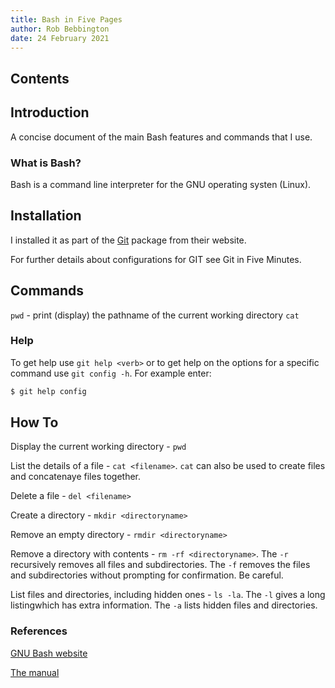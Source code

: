 ```yaml
---
title: Bash in Five Pages
author: Rob Bebbington
date: 24 February 2021
---
```


## Contents

## Introduction

A concise document of the main Bash features and commands that I use.

### What is Bash?

Bash is a command line interpreter for the GNU operating systen (Linux).

## Installation

I installed it as part of the [Git](https://git-scm.com) package from their website.

For further details about configurations for GIT see Git in Five Minutes.

## Commands

`pwd` - print (display) the pathname of the current working directory
`cat`
### Help

To get help use `git help <verb>` or to get help on the options for a specific command use `git config -h`. For example enter:

```bash
$ git help config
```

## How To

Display the current working directory - `pwd`

List the details of a file - `cat <filename>`. `cat` can also be used to create files and concatenaye files together.

Delete a file - `del <filename>`

Create a directory - `mkdir <directoryname>`

Remove an empty directory - `rmdir <directoryname>`

Remove a directory with contents - `rm -rf <directoryname>`. The `-r` recursively removes all files and subdirectories. The `-f` removes the files and subdirectories without prompting for confirmation. Be careful.

List files and directories, including hidden ones - `ls -la`. The `-l` gives a long listingwhich has extra information. The `-a` lists hidden files and directories.

### References

[GNU Bash website](https://www.gnu.org/software/bash/)

[The manual](https://www.gnu.org/software/bash/manual)
